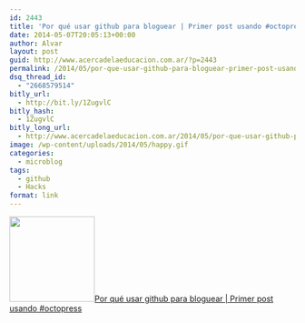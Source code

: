 ```yaml
---
id: 2443
title: 'Por qué usar github para bloguear | Primer post usando #octopress'
date: 2014-05-07T20:05:13+00:00
author: Alvar
layout: post
guid: http://www.acercadelaeducacion.com.ar/?p=2443
permalink: /2014/05/por-que-usar-github-para-bloguear-primer-post-usando-octopress/
dsq_thread_id:
  - "2668579514"
bitly_url:
  - http://bit.ly/1ZugvlC
bitly_hash:
  - 1ZugvlC
bitly_long_url:
  - http://www.acercadelaeducacion.com.ar/2014/05/por-que-usar-github-para-bloguear-primer-post-usando-octopress/
image: /wp-content/uploads/2014/05/happy.gif
categories:
  - microblog
tags:
  - github
  - Hacks
format: link
---
```

<a href="http://acercadelaeducacion.github.io/"><img class="alignleft wp-image-2445 size-thumbnail" src="http://www.acercadelaeducacion.com.ar/wp-content/uploads/2014/05/happy-150x150.gif" alt="" width="150" height="150" /></a><a title="Post on github" href="http://acercadelaeducacion.github.io/" target="_blank">Por qué usar github para bloguear | Primer post usando #octopress</a>